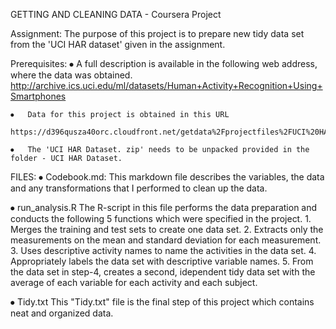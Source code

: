 GETTING AND CLEANING DATA - Coursera Project

Assignment:
	  The purpose of this project is to prepare new tidy data set from the 'UCI HAR dataset' given in the assignment.
  
Prerequisites:
    ⦁	A full description is available in the following web address, where the data was obtained.     
	      http://archive.ics.uci.edu/ml/datasets/Human+Activity+Recognition+Using+Smartphones
  
    ⦁	Data for this project is obtained in this URL
        https://d396qusza40orc.cloudfront.net/getdata%2Fprojectfiles%2FUCI%20HAR%20Dataset.zip
        
    ⦁	The 'UCI HAR Dataset. zip' needs to be unpacked provided in the folder - UCI HAR Dataset.
    
FILES:
    ⦁	Codebook.md:
	   This markdown file describes the variables, the data and any transformations that I performed to clean up the data.
    
   ⦁ run_analysis.R
       The R-script in this file performs the data preparation and conducts the following 5 functions 
       which were specified in the project.
          1.	Merges the training and test sets to create one data set.
          2.	Extracts only the measurements on the mean and standard deviation for each measurement.
          3.	Uses descriptive activity names to name the activities in the data set.
          4.	Appropriately labels the data set with descriptive variable names.
          5.	From the data set in step-4, creates a second, idependent tidy data set with the average
            of each variable for each activity and each subject.
	    
⦁	Tidy.txt 
 	   This "Tidy.txt" file is the final step of this project which contains neat and organized data.  	

